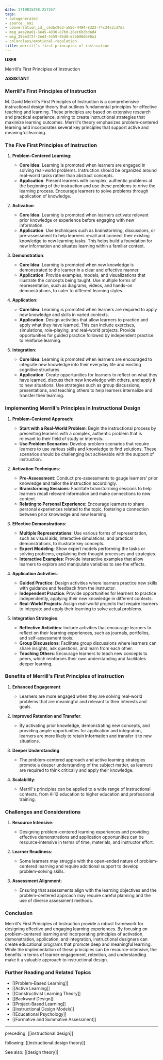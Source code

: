 ```yaml
---
date: 1719815298.257267
tags:
- autogenerated
- source__oai
- conversation_id__c6dbc963-a556-4494-8322-74c3453cd7da
- msg_aaa2ea01-6e49-4030-87b0-26ec6b3bdad4
- msg_25ee3f2f-2ed4-4459-85d0-e25b98db90a1
- colorclass/emotional-regulation
title: merrill's first principles of instruction
---
```


**USER**

Merrill's First Principles of Instruction


**ASSISTANT**

### Merrill's First Principles of Instruction

M. David Merrill's First Principles of Instruction is a comprehensive instructional design theory that outlines fundamental principles for effective teaching and learning. These principles are based on extensive research and practical experience, aiming to create instructional strategies that maximize learning outcomes. Merrill's theory emphasizes problem-centered learning and incorporates several key principles that support active and meaningful learning.

### The Five First Principles of Instruction

1. **Problem-Centered Learning**:
   - **Core Idea**: Learning is promoted when learners are engaged in solving real-world problems. Instruction should be organized around real-world tasks rather than abstract concepts.
   - **Application**: Present learners with complex, authentic problems at the beginning of the instruction and use these problems to drive the learning process. Encourage learners to solve problems through application of knowledge.

2. **Activation**:
   - **Core Idea**: Learning is promoted when learners activate relevant prior knowledge or experience before engaging with new information.
   - **Application**: Use techniques such as brainstorming, discussions, or pre-assessment to help learners recall and connect their existing knowledge to new learning tasks. This helps build a foundation for new information and situates learning within a familiar context.

3. **Demonstration**:
   - **Core Idea**: Learning is promoted when new knowledge is demonstrated to the learner in a clear and effective manner.
   - **Application**: Provide examples, models, and visualizations that illustrate the concepts being taught. Use multiple forms of representation, such as diagrams, videos, and hands-on demonstrations, to cater to different learning styles.

4. **Application**:
   - **Core Idea**: Learning is promoted when learners are required to apply new knowledge and skills in varied contexts.
   - **Application**: Design activities that allow learners to practice and apply what they have learned. This can include exercises, simulations, role-playing, and real-world projects. Provide opportunities for guided practice followed by independent practice to reinforce learning.

5. **Integration**:
   - **Core Idea**: Learning is promoted when learners are encouraged to integrate new knowledge into their everyday life and existing cognitive structures.
   - **Application**: Create opportunities for learners to reflect on what they have learned, discuss their new knowledge with others, and apply it to new situations. Use strategies such as group discussions, presentations, and teaching others to help learners internalize and transfer their learning.

### Implementing Merrill's Principles in Instructional Design

1. **Problem-Centered Approach**:
   - **Start with a Real-World Problem**: Begin the instructional process by presenting learners with a complex, authentic problem that is relevant to their field of study or interests.
   - **Use Problem Scenarios**: Develop problem scenarios that require learners to use various skills and knowledge to find solutions. These scenarios should be challenging but achievable with the support of instruction.

2. **Activation Techniques**:
   - **Pre-Assessment**: Conduct pre-assessments to gauge learners' prior knowledge and tailor the instruction accordingly.
   - **Brainstorming Sessions**: Facilitate brainstorming sessions to help learners recall relevant information and make connections to new content.
   - **Relating to Personal Experience**: Encourage learners to share personal experiences related to the topic, fostering a connection between prior knowledge and new learning.

3. **Effective Demonstrations**:
   - **Multiple Representations**: Use various forms of representation, such as visual aids, interactive simulations, and practical demonstrations, to illustrate key concepts.
   - **Expert Modeling**: Show expert models performing the tasks or solving problems, explaining their thought processes and strategies.
   - **Interactive Examples**: Provide interactive examples that allow learners to explore and manipulate variables to see the effects.

4. **Application Activities**:
   - **Guided Practice**: Design activities where learners practice new skills with guidance and feedback from the instructor.
   - **Independent Practice**: Provide opportunities for learners to practice independently, applying their new knowledge in different contexts.
   - **Real-World Projects**: Assign real-world projects that require learners to integrate and apply their learning to solve actual problems.

5. **Integration Strategies**:
   - **Reflective Activities**: Include activities that encourage learners to reflect on their learning experiences, such as journals, portfolios, and self-assessment tools.
   - **Group Discussions**: Facilitate group discussions where learners can share insights, ask questions, and learn from each other.
   - **Teaching Others**: Encourage learners to teach new concepts to peers, which reinforces their own understanding and facilitates deeper learning.

### Benefits of Merrill's First Principles of Instruction

1. **Enhanced Engagement**:
   - Learners are more engaged when they are solving real-world problems that are meaningful and relevant to their interests and goals.

2. **Improved Retention and Transfer**:
   - By activating prior knowledge, demonstrating new concepts, and providing ample opportunities for application and integration, learners are more likely to retain information and transfer it to new situations.

3. **Deeper Understanding**:
   - The problem-centered approach and active learning strategies promote a deeper understanding of the subject matter, as learners are required to think critically and apply their knowledge.

4. **Scalability**:
   - Merrill's principles can be applied to a wide range of instructional contexts, from K-12 education to higher education and professional training.

### Challenges and Considerations

1. **Resource Intensive**:
   - Designing problem-centered learning experiences and providing effective demonstrations and application opportunities can be resource-intensive in terms of time, materials, and instructor effort.

2. **Learner Readiness**:
   - Some learners may struggle with the open-ended nature of problem-centered learning and require additional support to develop problem-solving skills.

3. **Assessment Alignment**:
   - Ensuring that assessments align with the learning objectives and the problem-centered approach may require careful planning and the use of diverse assessment methods.

### Conclusion

Merrill's First Principles of Instruction provide a robust framework for designing effective and engaging learning experiences. By focusing on problem-centered learning and incorporating principles of activation, demonstration, application, and integration, instructional designers can create educational programs that promote deep and meaningful learning. While the implementation of these principles can be resource-intensive, the benefits in terms of learner engagement, retention, and understanding make it a valuable approach to instructional design.

### Further Reading and Related Topics

- [[Problem-Based Learning]]
- [[Active Learning]]
- [[Constructivist Learning Theory]]
- [[Backward Design]]
- [[Project-Based Learning]]
- [[Instructional Design Models]]
- [[Educational Psychology]]
- [[Formative and Summative Assessment]]


---

preceding: [[instructional design]]  


following: [[instructional design theory]]

See also: [[design theory]]